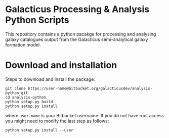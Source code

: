 # Galacticus Processing & Analysis Python Scripts

This repository contains a python pacakge for processing and analysing galaxy catalogues output from the Galacticus semi-analytical galaxy formation model.

# Download and installation

Steps to download and install the package:

```
git clone https://user-name@bitbucket.org/galacticusdev/analysis-python.git
cd analysis-python
python setup.py build
python setup.py install
```
where `user-name` is your Bitbucket username. If you do not have root access you might need to modify the last step as follows:
```
python setup.py install --user
```